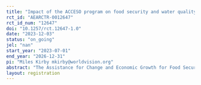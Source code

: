 ```yaml
---
title: "Impact of the ACCESO program on food security and water quality - A cluster randomized controlled trial in rural Guatemala"
rct_id: "AEARCTR-0012647"
rct_id_num: "12647"
doi: "10.1257/rct.12647-1.0"
date: "2023-12-03"
status: "on_going"
jel: "nan"
start_year: "2023-07-01"
end_year: "2026-12-31"
pi: "Miles Kirby mkirby@worldvision.org"
abstract: "The Assistance for Change and Economic Growth for Food Security (Asistencia para el Cambio y Crecimiento Económico por la Seguridad Alimentaria, ACCESO) program is an emergency food security intervention program implemented by World Vision Guatemala. Prior to the start of any intervention activities, in 3 of ACCESO's operational departamentos, 50 villages were randomly allocated to intervention (n=19) or control (n=31).  Two villages' leadership refused participation in the intervention program, resulting in a total of 48 villages within this cluster RCT. In the first year of the intervention program, vulnerable households will receive four monthly cash transfers of $110 each (Q860) in July, August, September, and October 2023. They will additionally receive a ceramic water filter (Ecofiltro) and a handwashing station with soap. Households in both intervention and control communities will be screened and enrolled into this cluster RCT research study starting on 4December 2023, using vulnerability criteria utilized by the intervention implementer to enroll houses into the intervention program April-June 2023. Primary outcomes will be 1) reported moderate or severe hunger in September of 2023  (according to Household Hunger Score, with modified extended recall period to specific month of September),  and 2) household drinking water quality (E. coli >0 colony forming units/100mL). Analysis will be intention to treat, and secondary analyses will be per-protocol based on households that received the ACCESO intervention.  Secondary outcomes will include other indicators of food security including  Food Consumption Score (last 7 days, binary "acceptable" or not, as well as continuous), Reduced Coping Strategies Index (last 7 days, continuous), and Household Hunger Score in previous 30 days (binary, moderate/severe hunger or not), and reported respiratory illness or diarrhea among children <5yrs of age within the previous 7 days. "
layout: registration
---
```



